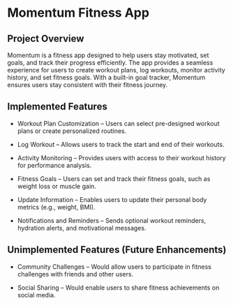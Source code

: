 # Momentum Fitness App

## Project Overview 

Momentum is a fitness app designed to help users stay motivated, set goals, and track their progress efficiently. The app provides a seamless experience for users to create workout plans, log workouts, monitor activity history, and set fitness goals. With a built-in goal tracker, Momentum ensures users stay consistent with their fitness journey.

## Implemented Features

- Workout Plan Customization – Users can select pre-designed workout plans or create personalized routines.

- Log Workout – Allows users to track the start and end of their workouts.

- Activity Monitoring – Provides users with access to their workout history for performance analysis.

- Fitness Goals – Users can set and track their fitness goals, such as weight loss or muscle gain.

- Update Information – Enables users to update their personal body metrics (e.g., weight, BMI).

- Notifications and Reminders – Sends optional workout reminders, hydration alerts, and motivational messages.

## Unimplemented Features (Future Enhancements)

- Community Challenges – Would allow users to participate in fitness challenges with friends and other users.

- Social Sharing – Would enable users to share fitness achievements on social media.

